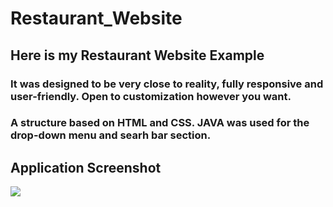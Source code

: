 # Restaurant_Website


<h2>Here is my Restaurant Website Example</h2>

<h3>It was designed to be very close to reality, fully responsive and user-friendly. Open to customization however you want.</h3>

<h3>A structure based on HTML and CSS. JAVA was used for the drop-down menu and searh bar section.</h3>

<h2>Application Screenshot</h2>

![](restaurant_webasite.gif)

